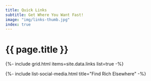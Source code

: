 ```yaml
---
title: Quick Links
subtitle: Get Where You Want Fast!
image: "img/links-thumb.jpg"
index: true
---
```

# {{ page.title }}

{%- include grid.html items=site.data.links list=true -%}

{%- include list-social-media.html title="Find Rich Elsewhere" -%}